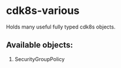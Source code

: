 # cdk8s-various

Holds many useful fully typed cdk8s objects.

## Available objects:

1. SecurityGroupPolicy 
